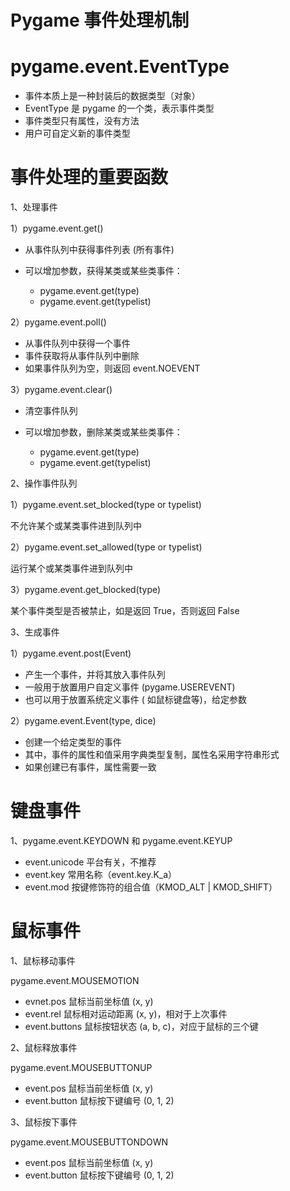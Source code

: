 # Pygame 事件处理机制

# pygame.event.EventType

* 事件本质上是一种封装后的数据类型（对象）
* EventType 是 pygame  的一个类，表示事件类型
* 事件类型只有属性，没有方法
* 用户可自定义新的事件类型

# 事件处理的重要函数

1、处理事件

1）pygame.event.get()

* 从事件队列中获得事件列表 (所有事件)

* 可以增加参数，获得某类或某些类事件：
  * pygame.event.get(type)
  * pygame.event.get(typelist)

2）pygame.event.poll()

* 从事件队列中获得一个事件
* 事件获取将从事件队列中删除
* 如果事件队列为空，则返回 event.NOEVENT

3）pygame.event.clear()

* 清空事件队列

* 可以增加参数，删除某类或某些类事件：
  * pygame.event.get(type)
  * pygame.event.get(typelist)

2、操作事件队列

1）pygame.event.set_blocked(type or typelist)

不允许某个或某类事件进到队列中

2）pygame.event.set_allowed(type or typelist)

运行某个或某类事件进到队列中

3）pygame.event.get_blocked(type)

某个事件类型是否被禁止，如是返回 True，否则返回 False

3、生成事件

1）pygame.event.post(Event)

* 产生一个事件，并将其放入事件队列
* 一般用于放置用户自定义事件 (pygame.USEREVENT)
* 也可以用于放置系统定义事件 ( 如鼠标键盘等)，给定参数

2）pygame.event.Event(type, dice)

* 创建一个给定类型的事件
* 其中，事件的属性和值采用字典类型复制，属性名采用字符串形式
* 如果创建已有事件，属性需要一致

# 键盘事件

1、pygame.event.KEYDOWN 和 pygame.event.KEYUP

* event.unicode  平台有关，不推荐
* event.key          常用名称（event.key.K_a）
* event.mod        按键修饰符的组合值（KMOD_ALT | KMOD_SHIFT）

# 鼠标事件

1、鼠标移动事件

pygame.event.MOUSEMOTION

* evnet.pos         鼠标当前坐标值 (x, y)
* event.rel           鼠标相对运动距离 (x, y)，相对于上次事件
* event.buttons 鼠标按钮状态 (a, b, c)，对应于鼠标的三个键

2、鼠标释放事件

pygame.event.MOUSEBUTTONUP

* event.pos        鼠标当前坐标值 (x, y)
* event.button  鼠标按下键编号 (0, 1, 2)

3、鼠标按下事件

pygame.event.MOUSEBUTTONDOWN

* event.pos        鼠标当前坐标值 (x, y)
* event.button  鼠标按下键编号 (0, 1, 2)